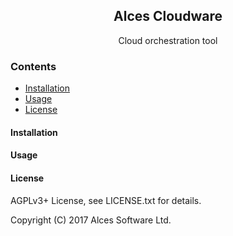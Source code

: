 <div align="center">
    <h2>Alces Cloudware</h2>
    <p align="center">
        <p>Cloud orchestration tool</p>
    </p>
</div>

### Contents
* [Installation](#installation)
* [Usage](#usage)
* [License](#license)

#### Installation

#### Usage

#### License

AGPLv3+ License, see LICENSE.txt for details.

Copyright (C) 2017 Alces Software Ltd.
